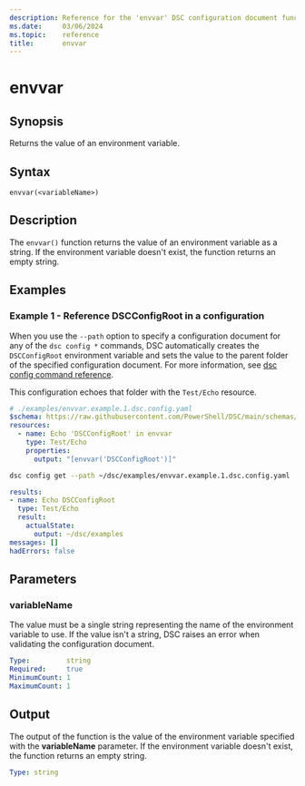 ```yaml
---
description: Reference for the 'envvar' DSC configuration document function
ms.date:     03/06/2024
ms.topic:    reference
title:       envvar
---
```


# envvar

## Synopsis

Returns the value of an environment variable.

## Syntax

```Syntax
envvar(<variableName>)
```

## Description

The `envvar()` function returns the value of an environment variable as a string. If the
environment variable doesn't exist, the function returns an empty string.

## Examples

### Example 1 - Reference DSCConfigRoot in a configuration

When you use the `--path` option to specify a configuration document for any of the `dsc config *`
commands, DSC automatically creates the `DSCConfigRoot` environment variable and sets the value to
the parent folder of the specified configuration document. For more information, see
[dsc config command reference][01].

This configuration echoes that folder with the `Test/Echo` resource.

```yaml
# ./examples/envvar.example.1.dsc.config.yaml
$schema: https://raw.githubusercontent.com/PowerShell/DSC/main/schemas/2023/10/config/document.json
resources:
  - name: Echo 'DSCConfigRoot' in envvar
    type: Test/Echo
    properties:
      output: "[envvar('DSCConfigRoot')]"
```

```bash
dsc config get --path ~/dsc/examples/envvar.example.1.dsc.config.yaml
```

```yaml
results:
- name: Echo DSCConfigRoot
  type: Test/Echo
  result:
    actualState:
      output: ~/dsc/examples
messages: []
hadErrors: false
```

## Parameters

### variableName

The value must be a single string representing the name of the environment variable to use. If
the value isn't a string, DSC raises an error when validating the configuration document.

```yaml
Type:         string
Required:     true
MinimumCount: 1
MaximumCount: 1
```

## Output

The output of the function is the value of the environment variable specified with the
**variableName** parameter. If the environment variable doesn't exist, the function returns an
empty string.

```yaml
Type: string
```

[01]: ../../../cli/config/command.md#environment-variables

